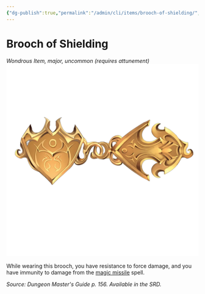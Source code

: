 ```yaml
---
{"dg-publish":true,"permalink":"/admin/cli/items/brooch-of-shielding/","tags":["compendium/src/5e/dmg","item/attunement/required","item/rarity/uncommon","item/tier/major","item/wondrous"],"updated":"2025-01-11T15:32:15.379+00:00"}
---
```


# Brooch of Shielding
*Wondrous Item, major, uncommon (requires attunement)*  
![](https://raw.githubusercontent.com/5etools-mirror-2/5etools-img/main/items/DMG/Brooch%20of%20Shielding.webp#right)  


While wearing this brooch, you have resistance to force damage, and you have immunity to damage from the [magic missile](/Admin/CLI/spells/magic-missile.md) spell.

*Source: Dungeon Master's Guide p. 156. Available in the SRD.*